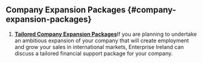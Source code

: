 ## Company Expansion Packages {#company-expansion-packages}

1.  [**Tailored Company Expansion Packages**](http://www.enterprise-ireland.com/en/Funding-Supports/Company/Large-Company-Funding/Tailored-Company-Expansion-Packages-.shortcut.html)If you are planning to undertake an ambitious expansion of your company that will create employment and grow your sales in international markets, Enterprise Ireland can discuss a tailored financial support package for your company.